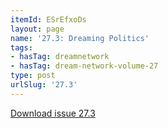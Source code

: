 ```yaml
---
itemId: ESrEfxoDs
layout: page
name: '27.3: Dreaming Politics'
tags:
- hasTag: dreamnetwork
- hasTag: dream-network-volume-27
type: post
urlSlug: '27.3'
---
```

<a href="../files/pdfs/Volume_27/27.3_dreaming_politics.pdf" download="">Download issue 27.3</a>